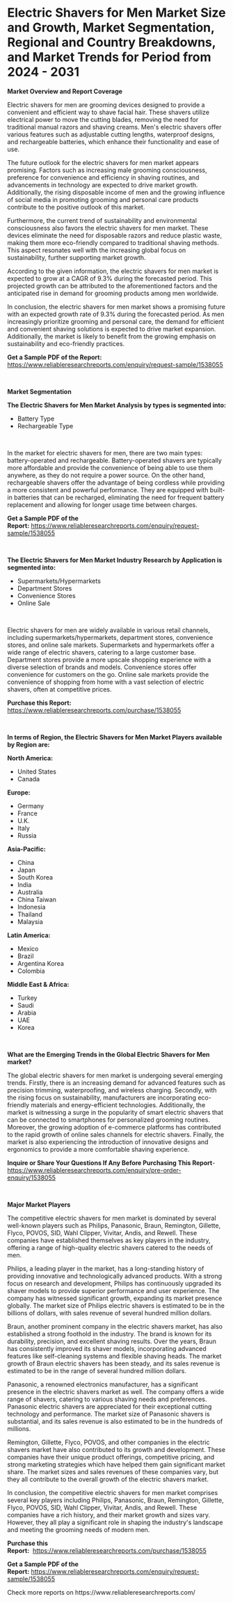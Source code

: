 <p><h1>Electric Shavers for Men Market Size and Growth, Market Segmentation, Regional and Country Breakdowns, and Market Trends for Period from 2024 -  2031</h1></p><p><strong>Market Overview and Report Coverage</strong></p>
<p><p>Electric shavers for men are grooming devices designed to provide a convenient and efficient way to shave facial hair. These shavers utilize electrical power to move the cutting blades, removing the need for traditional manual razors and shaving creams. Men's electric shavers offer various features such as adjustable cutting lengths, waterproof designs, and rechargeable batteries, which enhance their functionality and ease of use.</p><p>The future outlook for the electric shavers for men market appears promising. Factors such as increasing male grooming consciousness, preference for convenience and efficiency in shaving routines, and advancements in technology are expected to drive market growth. Additionally, the rising disposable income of men and the growing influence of social media in promoting grooming and personal care products contribute to the positive outlook of this market.</p><p>Furthermore, the current trend of sustainability and environmental consciousness also favors the electric shavers for men market. These devices eliminate the need for disposable razors and reduce plastic waste, making them more eco-friendly compared to traditional shaving methods. This aspect resonates well with the increasing global focus on sustainability, further supporting market growth.</p><p>According to the given information, the electric shavers for men market is expected to grow at a CAGR of 9.3% during the forecasted period. This projected growth can be attributed to the aforementioned factors and the anticipated rise in demand for grooming products among men worldwide.</p><p>In conclusion, the electric shavers for men market shows a promising future with an expected growth rate of 9.3% during the forecasted period. As men increasingly prioritize grooming and personal care, the demand for efficient and convenient shaving solutions is expected to drive market expansion. Additionally, the market is likely to benefit from the growing emphasis on sustainability and eco-friendly practices.</p></p>
<p><strong>Get a Sample PDF of the Report:</strong> <a href="https://www.reliableresearchreports.com/enquiry/request-sample/1538055">https://www.reliableresearchreports.com/enquiry/request-sample/1538055</a></p>
<p>&nbsp;</p>
<p><strong>Market Segmentation</strong></p>
<p><strong>The Electric Shavers for Men Market Analysis by types is segmented into:</strong></p>
<p><ul><li>Battery Type</li><li>Rechargeable Type</li></ul></p>
<p>&nbsp;</p>
<p><p>In the market for electric shavers for men, there are two main types: battery-operated and rechargeable. Battery-operated shavers are typically more affordable and provide the convenience of being able to use them anywhere, as they do not require a power source. On the other hand, rechargeable shavers offer the advantage of being cordless while providing a more consistent and powerful performance. They are equipped with built-in batteries that can be recharged, eliminating the need for frequent battery replacement and allowing for longer usage time between charges.</p></p>
<p><strong>Get a Sample PDF of the Report:</strong>&nbsp;<a href="https://www.reliableresearchreports.com/enquiry/request-sample/1538055">https://www.reliableresearchreports.com/enquiry/request-sample/1538055</a></p>
<p>&nbsp;</p>
<p><strong>The Electric Shavers for Men Market Industry Research by Application is segmented into:</strong></p>
<p><ul><li>Supermarkets/Hypermarkets</li><li>Department Stores</li><li>Convenience Stores</li><li>Online Sale</li></ul></p>
<p>&nbsp;</p>
<p><p>Electric shavers for men are widely available in various retail channels, including supermarkets/hypermarkets, department stores, convenience stores, and online sale markets. Supermarkets and hypermarkets offer a wide range of electric shavers, catering to a large customer base. Department stores provide a more upscale shopping experience with a diverse selection of brands and models. Convenience stores offer convenience for customers on the go. Online sale markets provide the convenience of shopping from home with a vast selection of electric shavers, often at competitive prices.</p></p>
<p><strong>Purchase this Report:</strong>&nbsp; <a href="https://www.reliableresearchreports.com/purchase/1538055">https://www.reliableresearchreports.com/purchase/1538055</a></p>
<p>&nbsp;</p>
<p><strong>In terms of Region, the Electric Shavers for Men Market Players available by Region are:</strong></p>
<p>
    <p> <strong> North America: </strong>
        <ul>
            <li>United States</li>
            <li>Canada</li>
        </ul>
        </p> 
    <p> <strong> Europe: </strong>
        <ul>
            <li>Germany</li>
            <li>France</li>
            <li>U.K.</li>
            <li>Italy</li>
            <li>Russia</li>
        </ul>
        </p> 
    <p> <strong> Asia-Pacific: </strong>
        <ul>
            <li>China</li>
            <li>Japan</li>
            <li>South Korea</li>
            <li>India</li>
            <li>Australia</li>
            <li>China Taiwan</li>
            <li>Indonesia</li>
            <li>Thailand</li>
            <li>Malaysia</li>
        </ul>
        </p> 
    <p> <strong> Latin America: </strong>
        <ul>
            <li>Mexico</li>
            <li>Brazil</li>
            <li>Argentina Korea</li>
            <li>Colombia</li>
        </ul>
        </p> 
    <p> <strong> Middle East & Africa: </strong>
        <ul>
            <li>Turkey</li>
            <li>Saudi</li>
            <li>Arabia</li>
            <li>UAE</li>
            <li>Korea</li>
        </ul>
    </p>
    </p>
<p>&nbsp;</p>
<p><strong>What are the Emerging Trends in the Global Electric Shavers for Men market?</strong></p>
<p><p>The global electric shavers for men market is undergoing several emerging trends. Firstly, there is an increasing demand for advanced features such as precision trimming, waterproofing, and wireless charging. Secondly, with the rising focus on sustainability, manufacturers are incorporating eco-friendly materials and energy-efficient technologies. Additionally, the market is witnessing a surge in the popularity of smart electric shavers that can be connected to smartphones for personalized grooming routines. Moreover, the growing adoption of e-commerce platforms has contributed to the rapid growth of online sales channels for electric shavers. Finally, the market is also experiencing the introduction of innovative designs and ergonomics to provide a more comfortable shaving experience.</p></p>
<p><strong>Inquire or Share Your Questions If Any Before Purchasing This Report</strong>- <a href="https://www.reliableresearchreports.com/enquiry/pre-order-enquiry/1538055">https://www.reliableresearchreports.com/enquiry/pre-order-enquiry/1538055</a></p>
<p>&nbsp;</p>
<p><strong>Major Market Players</strong></p>
<p><p>The competitive electric shavers for men market is dominated by several well-known players such as Philips, Panasonic, Braun, Remington, Gillette, Flyco, POVOS, SID, Wahl Clipper, Vivitar, Andis, and Rewell. These companies have established themselves as key players in the industry, offering a range of high-quality electric shavers catered to the needs of men.</p><p>Philips, a leading player in the market, has a long-standing history of providing innovative and technologically advanced products. With a strong focus on research and development, Philips has continuously upgraded its shaver models to provide superior performance and user experience. The company has witnessed significant growth, expanding its market presence globally. The market size of Philips electric shavers is estimated to be in the billions of dollars, with sales revenue of several hundred million dollars.</p><p>Braun, another prominent company in the electric shavers market, has also established a strong foothold in the industry. The brand is known for its durability, precision, and excellent shaving results. Over the years, Braun has consistently improved its shaver models, incorporating advanced features like self-cleaning systems and flexible shaving heads. The market growth of Braun electric shavers has been steady, and its sales revenue is estimated to be in the range of several hundred million dollars.</p><p>Panasonic, a renowned electronics manufacturer, has a significant presence in the electric shavers market as well. The company offers a wide range of shavers, catering to various shaving needs and preferences. Panasonic electric shavers are appreciated for their exceptional cutting technology and performance. The market size of Panasonic shavers is substantial, and its sales revenue is also estimated to be in the hundreds of millions.</p><p>Remington, Gillette, Flyco, POVOS, and other companies in the electric shavers market have also contributed to its growth and development. These companies have their unique product offerings, competitive pricing, and strong marketing strategies which have helped them gain significant market share. The market sizes and sales revenues of these companies vary, but they all contribute to the overall growth of the electric shavers market.</p><p>In conclusion, the competitive electric shavers for men market comprises several key players including Philips, Panasonic, Braun, Remington, Gillette, Flyco, POVOS, SID, Wahl Clipper, Vivitar, Andis, and Rewell. These companies have a rich history, and their market growth and sizes vary. However, they all play a significant role in shaping the industry's landscape and meeting the grooming needs of modern men.</p></p>
<p><strong>Purchase this Report:</strong>&nbsp;&nbsp;<a href="https://www.reliableresearchreports.com/purchase/1538055">https://www.reliableresearchreports.com/purchase/1538055</a></p>
<p></p>
<p><strong>Get a Sample PDF of the Report:</strong>&nbsp;<a href="https://www.reliableresearchreports.com/enquiry/request-sample/1538055">https://www.reliableresearchreports.com/enquiry/request-sample/1538055</a></p>
<p>Check more reports on https://www.reliableresearchreports.com/</p>
